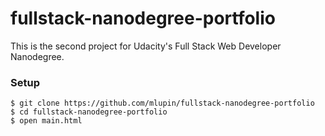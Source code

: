 # fullstack-nanodegree-portfolio

This is the second project for Udacity's Full Stack Web Developer Nanodegree.

### Setup

```
$ git clone https://github.com/mlupin/fullstack-nanodegree-portfolio
$ cd fullstack-nanodegree-portfolio
$ open main.html
```
